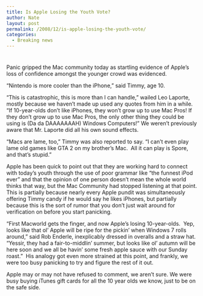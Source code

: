 ```yaml
---
title: Is Apple Losing the Youth Vote?
author: Nate
layout: post
permalink: /2008/12/is-apple-losing-the-youth-vote/
categories:
  - Breaking news
---
```

# 

Panic gripped the Mac community today as startling evidence of Apple’s loss of confidence amongst the younger crowd was evidenced.

“Nintendo is more cooler than the iPhone,” said Timmy, age 10.

“This is catastrophic, this is more than I can handle,” wailed Leo Laporte, mostly because we haven’t made up used any quotes from him in a while. “If 10-year-olds don’t like iPhones, they won’t grow up to use Mac Pros! If they don’t grow up to use Mac Pros, the only other thing they could be using is (Da da DAAAAAAAH) Windows Computers!” We weren’t previously aware that Mr. Laporte did all his own sound effects.

“Macs are lame, too,” Timmy was also reported to say. “I can’t even play lame old games like GTA 2 on my brother’s Mac.  All it can play is Spore, and that’s stupid.”

Apple has been quick to point out that they are working hard to connect with today’s youth through the use of poor grammar like “the funnest iPod ever” and that the opinion of one person doesn’t mean the whole world thinks that way, but the Mac Community had stopped listening at that point.  This is partially because nearly every Apple pundit was simultaneously offering Timmy candy if he would say he likes iPhones, but partially because this is the sort of rumor that you don’t just wait around for verification on before you start panicking.

“First Macworld gets the finger, and now Apple’s losing 10-year-olds.  Yep, looks like that ol’ Apple will be ripe for the pickin’ when Windows 7 rolls around,” said Rob Enderle, inexplicably dressed in overalls and a straw hat. “Yessir, they had a fair-to-middlin’ summer, but looks like ol’ autumn will be here soon and we all be havin’ some fresh apple sauce with our Sunday roast.”  His analogy got even more strained at this point, and frankly, we were too busy panicking to try and figure the rest of it out.

Apple may or may not have refused to comment, we aren’t sure. We were busy buying iTunes gift cards for all the 10 year olds we know, just to be on the safe side.